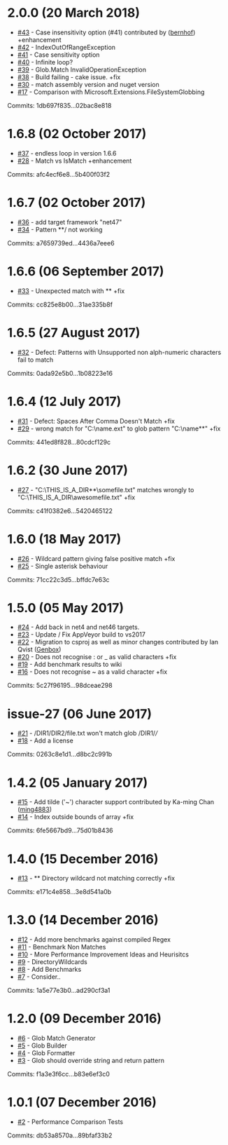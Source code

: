 # 2.0.0 (20 March 2018)

 - [#43](https://github.com/dazinator/DotNet.Glob/pull/43) - Case insensitivity option (#41) contributed by ([bernhof](https://github.com/bernhof)) +enhancement
 - [#42](https://github.com/dazinator/DotNet.Glob/issues/42) - IndexOutOfRangeException
 - [#41](https://github.com/dazinator/DotNet.Glob/issues/41) - Case sensitivity option
 - [#40](https://github.com/dazinator/DotNet.Glob/issues/40) - Infinite loop?
 - [#39](https://github.com/dazinator/DotNet.Glob/issues/39) - Glob.Match InvalidOperationException
 - [#38](https://github.com/dazinator/DotNet.Glob/issues/38) - Build failing - cake issue. +fix
 - [#30](https://github.com/dazinator/DotNet.Glob/issues/30) - match assembly version and nuget version
 - [#17](https://github.com/dazinator/DotNet.Glob/issues/17) - Comparison with Microsoft.Extensions.FileSystemGlobbing

Commits: 1db697f835...02bac8e818


# 1.6.8 (02 October 2017)

 - [#37](https://github.com/dazinator/DotNet.Glob/issues/37) - endless loop in version 1.6.6
 - [#28](https://github.com/dazinator/DotNet.Glob/issues/28) - Match vs IsMatch +enhancement

Commits: afc4ecf6e8...5b400f03f2


# 1.6.7 (02 October 2017)

 - [#36](https://github.com/dazinator/DotNet.Glob/issues/36) - add target framework "net47"
 - [#34](https://github.com/dazinator/DotNet.Glob/issues/34) - Pattern **/ not working

Commits: a7659739ed...4436a7eee6


# 1.6.6 (06 September 2017)

 - [#33](https://github.com/dazinator/DotNet.Glob/issues/33) - Unexpected match with ** +fix

Commits: cc825e8b00...31ae335b8f


# 1.6.5 (27 August 2017)

 - [#32](https://github.com/dazinator/DotNet.Glob/issues/32) - Defect: Patterns with Unsupported non alph-numeric characters fail to match

Commits: 0ada92e5b0...1b08223e16


# 1.6.4 (12 July 2017)

 - [#31](https://github.com/dazinator/DotNet.Glob/issues/31) - Defect: Spaces After Comma Doesn't Match +fix
 - [#29](https://github.com/dazinator/DotNet.Glob/issues/29) - wrong match for "C:\name.ext" to glob pattern "C:\name\**" +fix

Commits: 441ed8f828...80cdcf129c


# 1.6.2 (30 June 2017)

 - [#27](https://github.com/dazinator/DotNet.Glob/issues/27) - "C:\THIS_IS_A_DIR\**\somefile.txt" matches wrongly to "C:\THIS_IS_A_DIR\awesomefile.txt" +fix

Commits: c41f0382e6...5420465122


# 1.6.0 (18 May 2017)

 - [#26](https://github.com/dazinator/DotNet.Glob/issues/26) - Wildcard pattern giving false positive match +fix
 - [#25](https://github.com/dazinator/DotNet.Glob/issues/25) - Single asterisk behaviour

Commits: 71cc22c3d5...bffdc7e63c


# 1.5.0 (05 May 2017)

 - [#24](https://github.com/dazinator/DotNet.Glob/issues/24) - Add back in net4 and net46 targets.
 - [#23](https://github.com/dazinator/DotNet.Glob/issues/23) - Update / Fix AppVeyor build to vs2017
 - [#22](https://github.com/dazinator/DotNet.Glob/pull/22) - Migration to csproj as well as minor changes contributed by Ian Qvist ([Genbox](https://github.com/Genbox))
 - [#20](https://github.com/dazinator/DotNet.Glob/issues/20) - Does not recognise : or _ as valid characters +fix
 - [#19](https://github.com/dazinator/DotNet.Glob/issues/19) - Add benchmark results to wiki
 - [#16](https://github.com/dazinator/DotNet.Glob/issues/16) - Does not recognise ~ as a valid character +fix

Commits: 5c27f96195...98dceae298


# issue-27 (06 June 2017)

 - [#21](https://github.com/dazinator/DotNet.Glob/issues/21) - /DIR1/DIR2/file.txt won't match glob /DIR1/*/*
 - [#18](https://github.com/dazinator/DotNet.Glob/issues/18) - Add a license

Commits: 0263c8e1d1...d8bc2c991b


# 1.4.2 (05 January 2017)

 - [#15](https://github.com/dazinator/DotNet.Glob/pull/15) - Add tilde ('~') character support contributed by Ka-ming Chan ([ming4883](https://github.com/ming4883))
 - [#14](https://github.com/dazinator/DotNet.Glob/issues/14) - Index outside bounds of array +fix

Commits: 6fe5667bd9...75d01b8436


# 1.4.0 (15 December 2016)

 - [#13](https://github.com/dazinator/DotNet.Glob/issues/13) - ** Directory wildcard not matching correctly +fix

Commits: e171c4e858...3e8d541a0b


# 1.3.0 (14 December 2016)

 - [#12](https://github.com/dazinator/DotNet.Glob/issues/12) - Add more benchmarks against compiled Regex
 - [#11](https://github.com/dazinator/DotNet.Glob/issues/11) - Benchmark Non Matches
 - [#10](https://github.com/dazinator/DotNet.Glob/issues/10) - More Performance Improvement Ideas and Heurisitcs
 - [#9](https://github.com/dazinator/DotNet.Glob/issues/9) - DirectoryWildcards
 - [#8](https://github.com/dazinator/DotNet.Glob/issues/8) - Add Benchmarks
 - [#7](https://github.com/dazinator/DotNet.Glob/issues/7) - Consider..

Commits: 1a5e77e3b0...ad290cf3a1


# 1.2.0 (09 December 2016)

 - [#6](https://github.com/dazinator/DotNet.Glob/issues/6) - Glob Match Generator
 - [#5](https://github.com/dazinator/DotNet.Glob/issues/5) - Glob Builder
 - [#4](https://github.com/dazinator/DotNet.Glob/issues/4) - Glob Formatter
 - [#3](https://github.com/dazinator/DotNet.Glob/issues/3) - Glob should override string and return pattern

Commits: f1a3e3f6cc...b83e6ef3c0


# 1.0.1 (07 December 2016)

 - [#2](https://github.com/dazinator/DotNet.Glob/issues/2) - Performance Comparison Tests

Commits: db53a8570a...89bfaf33b2
